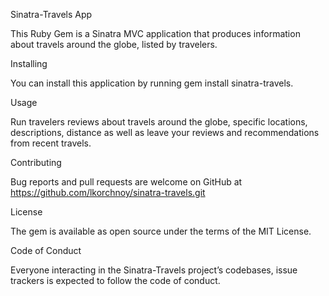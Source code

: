 Sinatra-Travels App

This Ruby Gem is a Sinatra MVC application that produces information about travels around the globe, listed by travelers.

Installing

You can install this application by running gem install sinatra-travels.

Usage 

Run travelers reviews about travels around the globe, specific locations, descriptions, distance as well as leave your reviews and recommendations from recent travels.

Contributing 

Bug reports and pull requests are welcome on GitHub at 
https://github.com/lkorchnoy/sinatra-travels.git

License

The gem is available as open source under the terms of the MIT License.

Code of Conduct

Everyone interacting in the Sinatra-Travels project’s codebases, issue trackers is expected to follow the code of conduct.




